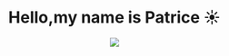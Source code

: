 <div align="center">
  
# Hello,my name is Patrice :sunny:

</div>

<div align="center">
    <img src="https://giphy.com/gifs/FallGuysGame-fall-guys-game-ultimate-knockout-Ch7UZV71QunKCaniHa">
